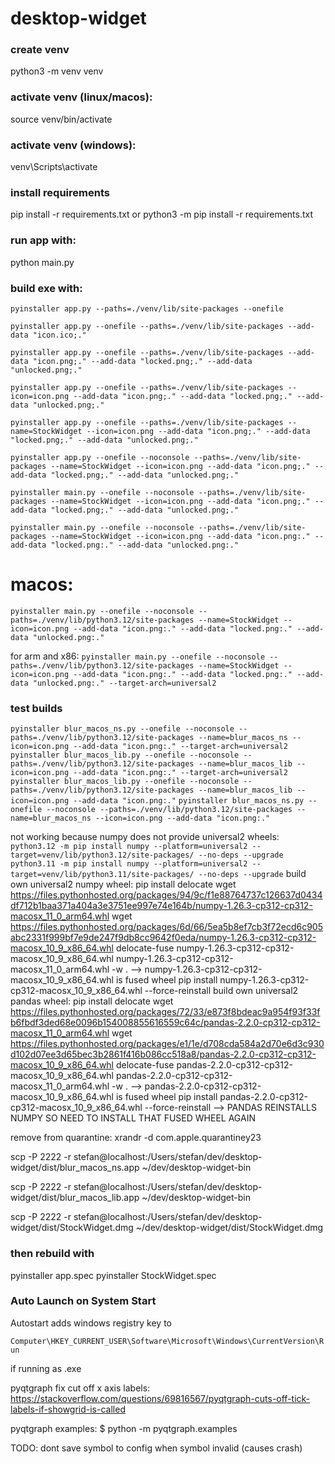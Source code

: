 # desktop-widget

### create venv
python3 -m venv venv

### activate venv (linux/macos):
source venv/bin/activate

### activate venv (windows):
venv\Scripts\activate

### install requirements
pip install -r requirements.txt
or
python3 -m pip install -r requirements.txt

### run app with:
python main.py

### build exe with:
`pyinstaller app.py --paths=./venv/lib/site-packages --onefile`

`pyinstaller app.py --onefile --paths=./venv/lib/site-packages --add-data "icon.ico;."`

`pyinstaller app.py --onefile --paths=./venv/lib/site-packages --add-data "icon.png;." --add-data "locked.png;." --add-data "unlocked.png;."`

`pyinstaller app.py --onefile --paths=./venv/lib/site-packages --icon=icon.png --add-data "icon.png;." --add-data "locked.png;." --add-data "unlocked.png;."`

`pyinstaller app.py --onefile --paths=./venv/lib/site-packages --name=StockWidget --icon=icon.png --add-data "icon.png;." --add-data "locked.png;." --add-data "unlocked.png;."`

`pyinstaller app.py --onefile --noconsole --paths=./venv/lib/site-packages --name=StockWidget --icon=icon.png --add-data "icon.png;." --add-data "locked.png;." --add-data "unlocked.png;."`

`pyinstaller main.py --onefile --noconsole --paths=./venv/lib/site-packages --name=StockWidget --icon=icon.png --add-data "icon.png;." --add-data "locked.png;." --add-data "unlocked.png;."`

`pyinstaller main.py --onefile --noconsole --paths=./venv/lib/site-packages --name=StockWidget --icon=icon.png --add-data "icon.png:." --add-data "locked.png:." --add-data "unlocked.png:."`

# macos:
`pyinstaller main.py --onefile --noconsole --paths=./venv/lib/python3.12/site-packages --name=StockWidget --icon=icon.png --add-data "icon.png:." --add-data "locked.png:." --add-data "unlocked.png:."`

for arm and x86:
`pyinstaller main.py --onefile --noconsole --paths=./venv/lib/python3.12/site-packages --name=StockWidget --icon=icon.png --add-data "icon.png:." --add-data "locked.png:." --add-data "unlocked.png:." --target-arch=universal2`

### test builds
`pyinstaller blur_macos_ns.py --onefile --noconsole --paths=./venv/lib/python3.12/site-packages --name=blur_macos_ns --icon=icon.png --add-data "icon.png:." --target-arch=universal2`
`pyinstaller blur_macos_lib.py --onefile --noconsole --paths=./venv/lib/python3.12/site-packages --name=blur_macos_lib --icon=icon.png --add-data "icon.png:." --target-arch=universal2`
`pyinstaller blur_macos_lib.py --onefile --noconsole --paths=./venv/lib/python3.12/site-packages --name=blur_macos_lib --icon=icon.png --add-data "icon.png:."`
`pyinstaller blur_macos_ns.py --onefile --noconsole --paths=./venv/lib/python3.12/site-packages --name=blur_macos_ns --icon=icon.png --add-data "icon.png:."`

not working because numpy does not provide universal2 wheels:
`python3.12 -m pip install numpy --platform=universal2 --target=venv/lib/python3.12/site-packages/ --no-deps --upgrade`
`python3.11 -m pip install numpy --platform=universal2 --target=venv/lib/python3.11/site-packages/ --no-deps --upgrade`
build own universal2 numpy wheel:
pip install delocate
wget https://files.pythonhosted.org/packages/94/9c/f1e88764737c126637d0434df712b1baa371a404a3e3751ee997e74e164b/numpy-1.26.3-cp312-cp312-macosx_11_0_arm64.whl
wget https://files.pythonhosted.org/packages/6d/66/5ea5b8ef7cb3f72ecd6c905abc2331f999bf7e9de247f9db8cc9642f0eda/numpy-1.26.3-cp312-cp312-macosx_10_9_x86_64.whl
delocate-fuse numpy-1.26.3-cp312-cp312-macosx_10_9_x86_64.whl numpy-1.26.3-cp312-cp312-macosx_11_0_arm64.whl -w .
--> numpy-1.26.3-cp312-cp312-macosx_10_9_x86_64.whl is fused wheel
pip install numpy-1.26.3-cp312-cp312-macosx_10_9_x86_64.whl --force-reinstall
build own universal2 pandas wheel:
pip install delocate
wget https://files.pythonhosted.org/packages/72/33/e873f8bdeac9a954f93f33fb6fbdf3ded68e0096b154008855616559c64c/pandas-2.2.0-cp312-cp312-macosx_11_0_arm64.whl
wget https://files.pythonhosted.org/packages/e1/1e/d708cda584a2d70e6d3c930d102d07ee3d65bec3b2861f416b086cc518a8/pandas-2.2.0-cp312-cp312-macosx_10_9_x86_64.whl
delocate-fuse pandas-2.2.0-cp312-cp312-macosx_10_9_x86_64.whl pandas-2.2.0-cp312-cp312-macosx_11_0_arm64.whl -w .
--> pandas-2.2.0-cp312-cp312-macosx_10_9_x86_64.whl is fused wheel
pip install pandas-2.2.0-cp312-cp312-macosx_10_9_x86_64.whl --force-reinstall
--> PANDAS REINSTALLS NUMPY SO NEED TO INSTALL THAT FUSED WHEEL AGAIN

remove from quarantine:
xrandr -d com.apple.quarantiney23

scp -P 2222 -r stefan@localhost:/Users/stefan/dev/desktop-widget/dist/blur_macos_ns.app ~/dev/desktop-widget-bin

scp -P 2222 -r stefan@localhost:/Users/stefan/dev/desktop-widget/dist/blur_macos_lib.app ~/dev/desktop-widget-bin

scp -P 2222 -r stefan@localhost:/Users/stefan/dev/desktop-widget/dist/StockWidget.dmg ~/dev/desktop-widget/dist/StockWidget.dmg

### then rebuild with
pyinstaller app.spec
pyinstaller StockWidget.spec

### Auto Launch on System Start
Autostart adds windows registry key to 

```Computer\HKEY_CURRENT_USER\Software\Microsoft\Windows\CurrentVersion\Run```

if running as .exe

pyqtgraph fix cut off x axis labels:
https://stackoverflow.com/questions/69816567/pyqtgraph-cuts-off-tick-labels-if-showgrid-is-called

pyqtgraph examples:
$ python -m pyqtgraph.examples

TODO: dont save symbol to config when symbol invalid (causes crash)
